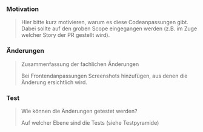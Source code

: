 ### Motivation
> Hier bitte kurz motivieren, warum es diese Codeanpassungen gibt. Dabei sollte auf den groben Scope eingegangen werden (z.B. im Zuge welcher Story der PR gestellt wird).

### Änderungen
> Zusammenfassung der fachlichen Änderungen
> 
> Bei Frontendanpassungen Screenshots hinzufügen, aus denen die Änderung ersichtlich wird.

### Test
> Wie können die Änderungen getestet werden?
>
> Auf welcher Ebene sind die Tests (siehe Testpyramide)


